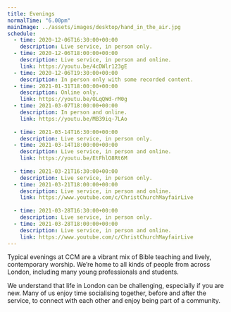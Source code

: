 ```yaml
---
title: Evenings
normalTime: "6.00pm"
mainImage: ../assets/images/desktop/hand_in_the_air.jpg
schedule:
  - time: 2020-12-06T16:30:00+00:00
    description: Live service, in person only.
  - time: 2020-12-06T18:00:00+00:00
    description: Live service, in person and online.
    link: https://youtu.be/4cDWlr123gE
  - time: 2020-12-06T19:30:00+00:00
    description: In person only with some recorded content.
  - time: 2021-01-31T18:00:00+00:00
    description: Online only.
    link: https://youtu.be/OLqQWd-rM0g
  - time: 2021-03-07T18:00:00+00:00
    description: In person and online.
    link: https://youtu.be/MB39iq-7LAo
  
  - time: 2021-03-14T16:30:00+00:00
    description: Live service, in person only.
  - time: 2021-03-14T18:00:00+00:00
    description: Live service, in person and online.
    link: https://youtu.be/EtFhlO8Rt6M
  
  - time: 2021-03-21T16:30:00+00:00
    description: Live service, in person only.
  - time: 2021-03-21T18:00:00+00:00
    description: Live service, in person and online.
    link: https://www.youtube.com/c/ChristChurchMayfairLive
  
  - time: 2021-03-28T16:30:00+00:00
    description: Live service, in person only.
  - time: 2021-03-28T18:00:00+00:00
    description: Live service, in person and online.
    link: https://www.youtube.com/c/ChristChurchMayfairLive
---
```

Typical evenings at CCM are a vibrant mix of Bible teaching and lively, contemporary worship. We’re home to all kinds of people from across London, including many young professionals and students.

We understand that life in London can be challenging, especially if you are new. Many of us enjoy time socialising together, before and after the service, to connect with each other and enjoy being part of a community.

